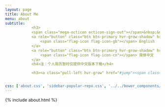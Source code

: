 ```yaml
---
layout: page
title: About Me
menu: about
subtitle:  
            <h3>
            <span class="mega-octicon octicon-sign-out"></span>&nbsp;&nbsp; Download My Resume</h3>
            <a role="button" class="btn btn-primary hvr-grow-shadow" href="/assets/files/朱伟-Java后端实习生.pdf" target="_blanks">
                <span class="flag-icon flag-icon-gb"></span> English
            </a>
            <a role="button" class="btn btn-primary hvr-grow-shadow" href="/assets/files/朱伟-Java后端实习生.pdf" target="_blanks">
                <span class="flag-icon flag-icon-cn"></span> 简体中文
            </a>
            <h4>注：个人简历暂时仅提供中文版本下载</h4>

            <h3><a class="pull-left hvr-grow" href="#jump"><span class="mega-octicon octicon-mail"></span>   给我留言</a></h3>


css: ['about.css', 'sidebar-popular-repo.css', '../../bower_components/flag-icon-css/css/flag-icon.min.css']
---
```


{% include about.html %}
